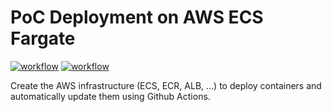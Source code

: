 # PoC Deployment on AWS ECS Fargate

[![workflow](https://github.com/nlykkei/esp-terraform-ecs-fargate/actions/workflows/app.yml/badge.svg)](https://github.com/nlykkei/esp-terraform-ecs-fargate/actions/workflows/app.yml) [![workflow](https://github.com/nlykkei/esp-terraform-ecs-fargate/actions/workflows/api.yml/badge.svg)](https://github.com/nlykkei/esp-terraform-ecs-fargate/actions/workflows/api.yml)

Create the AWS infrastructure (ECS, ECR, ALB, ...) to deploy containers and
automatically update them using Github Actions.

